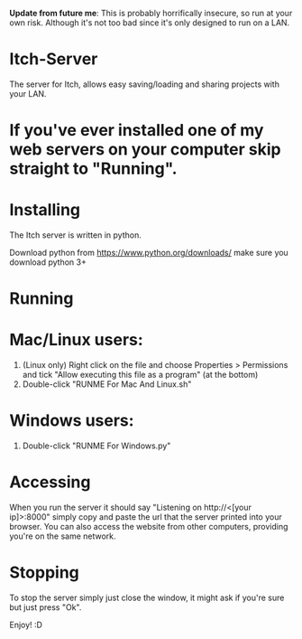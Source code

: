 **Update from future me**: This is probably horrifically insecure, so run at your own risk. Although it's not too bad since it's only designed to run on a LAN.

# Itch-Server
The server for Itch, allows easy saving/loading and sharing projects with your LAN.

# If you've ever installed one of my web servers on your computer skip straight to "Running".

# Installing
The Itch server is written in python.
  
Download python from https://www.python.org/downloads/ make sure you download python 3+


# Running

# Mac/Linux users:
1) (Linux only) Right click on the file and choose Properties > Permissions and tick "Allow executing this file as a program" (at the bottom)
2) Double-click "RUNME For Mac And Linux.sh"


# Windows users:
1) Double-click "RUNME For Windows.py"


# Accessing
When you run the server it should say "Listening on http://<[your ip]>:8000" simply copy and paste the url that the server printed into your browser.
You can also access the website from other computers, providing you're on the same network.

# Stopping

To stop the server simply just close the window, it might ask if you're sure but just press "Ok".

Enjoy! :D
